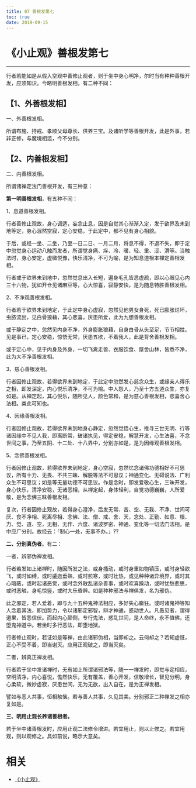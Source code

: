 ```yaml
---
title: 07 善根发第七
toc: true
date: 2019-09-15
---
```

# 《小止观》善根发第七

------

行者若能如是从假入空观中善修止观者，则于坐中身心明净，尔时当有种种善根开发，应须知识。今略明善根发相，有二种不同：

## 【1、外善根发相】

一、外善根发相。

所谓布施、持戒、孝顺父母尊长、供养三宝。及诸听学等善根开发，此是外事，若非正修，与魔境相滥，今不分别。

## 【2、内善根发相】

二、内善根发相。

所谓诸禅定法门善根开发，有三种意：

**第一明善根发相**，有五种不同：

1、息道善根发相。

行者善修止观故，身心调适，妄念止息，因是自觉其心渐渐入定，发于欲界及未到地等定，身心泯然空寂，定心安稳，于此定中，都不见有身心相貌。

于后，或经一坐、二坐，乃至一日二日、一月二月，将息不得，不退不失，即于定中忽觉身心运动八触而发者，所谓觉身痛、痒、冷、暖、轻、重、涩、滑等。当触法时，身心安定，虚微悦豫，快乐清净，不可为喻，是为知息道根本禅定善根发相。

行者或于欲界未到地中，忽然觉息出入长短，遍身毛孔皆悉虚疏，即以心眼见心内三十六物，犹如开仓见诸麻豆等，心大惊喜，寂静安快，是为随息特胜善根发相。

2、不净观善根发相。

行者若于欲界未到地定，于此定中身心虚寂，忽然见他男女身死，死已膨胀烂坏，虫脓流出，见白骨狼藉，其心悲喜，厌患所爱，此为九想善根发相。

或于静定之中，忽然见内身不净，外身膨胀狼藉，自身白骨从头至足，节节相拄。见是事已，定心安稳，惊悟无常，厌患五欲，不着我人，此是背舍善根发相。

或于定心中，见于内身及外身，一切飞禽走兽、衣服饮食、屋舍山林，皆悉不净，此为大不净善根发相。

3、慈心善根发相。

行者因修止观故，若得欲界未到地定，于此定中忽然发心慈念众生，或缘亲人得乐之相，即发深定，内心悦乐清净，不可为喻。中人怨人，乃至十方五道众生，亦复如是。从禅定起，其心悦乐，随所见人，颜色常和，是为慈心善根发相，悲喜舍心法相。类此可知也。

4、因缘善根发相。

行者因修止观故，若得欲界未到地身心静定，忽然觉悟心生，推寻三世无明、行等诸因缘中不见人我，即离断常，破诸执见，得定安稳，解慧开发，心生法喜，不念世间之事，乃至五阴、十二处、十八界中，分别亦如是，是为因缘观善根发相。

5、念佛善根发相。

行者因修止观故，若得欲界未到地定，身心空寂，忽然忆念诸佛功德相好不可思议，所有十力、无畏、不共三昧、解脱等法不可思议；神通变化、无碍说法、广利众生不可思议；如是等无量功德不可思议。作是念时，即发爱敬心生，三昧开发，身心快乐，清净安稳，无诸恶相，从禅定起，身体轻利，自觉功德巍巍，人所爱敬，是为念佛三昧善根发相。

复次，行者因修止观故，若得身心澄净，后发无常、苦、空、无我、不净、世间可厌、食不净相、死离尽相、念佛、法、僧、戒、舍、天，念处、正勤、如意、根、力、觉、道、空，无相、无作、六度、诸波罗密、神通、变化等一切法门法相，是中应广分别。故经云：「制心一处，无事不办。」??

**二、分别真伪者**。有二：

一者，辨邪伪禅发相。

行者若发如上诸禅时，随因所发之法，或身搔动，或时身重如物镇压，或时身轻欲飞，或时如缚，或时逶迤垂熟，或时煎寒，或时壮热，或见种种诸异境界，或时其心暗蔽，或时起诸恶觉，或时念外散乱诸杂善事，或时欢喜躁动，或时忧愁悲思，或时恶触，身毛惊竖，或时大乐昏醉。如是种种邪法与禅俱发，名为邪伪。

此之邪定，若人爱着，即与九十五种鬼神法相应，多好失心癫狂。或时诸鬼神等知人念着其法，即加势力，令以诸邪定邪智，辩才神通，惑动世人。凡愚见者，谓得道果，皆悉信伏。而起内心颠倒，专行鬼法，惑乱世间，是人命终，永不值佛，还堕鬼神道中。若坐时多行恶法，即堕地狱。

行者修止观时，若证如是等禅，由此诸邪伪相，当即却之。云何却之？若知虚诳，正心不受不着，即当谢灭。应用正观破之，即当灭矣。

二者，辨真正禅发相。

行者若于坐中发诸禅时，无有如上所谓诸邪法等，随一一禅发时，即觉与定相应，空明清净，内心喜悦，憺然快乐，无有覆盖，善心开发，信敬增长，智见分明，身心柔软，微妙虚寂，厌患世间，无为无欲，出入自在，是为正禅发相。

譬如与恶人共事，恒相触恼。若与善人共事，久见其美。分别邪正二种禅发之相亦复如是。

**三、明用止观长养诸善根者。**

若于坐中诸善根发时，应用止观二法修令增进。若宜用止，则以止修之。若宜用观，则以观修之。具如前说，略示大意矣。

# 相关

- [《小止观》](http://www.quanxue.cn/CT_FoJia/XiaoZhiGIndex.html)
